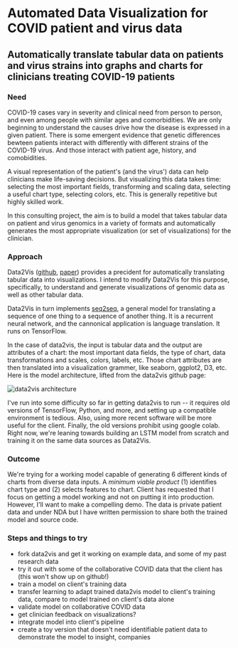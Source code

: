 # Automated Data Visualization for COVID patient and virus data
## Automatically translate tabular data on patients and virus strains into graphs and charts for clinicians treating COVID-19 patients

### Need
COVID-19 cases vary in severity and clinical need from person to person, and even among people with similar ages and comorbidities. We are only beginning to understand the causes drive how the disease is expressed in a given patient. There is some emergent evidence that genetic differences bewteen patients interact with differently with different strains of the COVID-19 virus. And those interact with patient age, history, and comobidities.  

A visual representation of the patient's (and the virus') data can help clinicians make life-saving decisions. But visualizing this data takes time: selecting the most important fields, transforming and scaling data, selecting a useful chart type, selecting colors, etc. This is generally repetitive but highly skilled work. 

In this consulting project, the aim is to build a model that takes tabular data on patient and virus genomics in a variety of formats and automatically generates the most appropriate visualization (or set of visualizations) for the clinician. 

### Approach
Data2Vis ([github](https://github.com/victordibia/data2vis), [paper](https://arxiv.org/abs/1804.03126)) provides a precident for automatically translating tabular data into visualizations. I intend to modify Data2Vis for this purpose, specifically, to understand and generate visualizations of genomic data as well as other tabular data.  

Data2Vis in turn implements [seq2seq](https://github.com/google/seq2seq), a general model for translating a sequence of one thing to a sequence of another thing. It is a recurrent neural network, and the cannonical application is language translation. It runs on TensorFlow.

In the case of data2vis, the input is tabular data and the output are attributes of a chart: the most important data fields, the type of chart, data transformations and scales, colors, labels, etc.  Those chart attributes are then translated into a visualization grammer, like seaborn, ggplot2, D3, etc. Here is the model architecture, lifted from the data2vis github page: 

![data2vis architecture](https://github.com/victordibia/data2vis/blob/master/static/assets/datatransform.jpg?raw=true)

I've run into some difficulty so far in getting data2vis to run -- it requires old versions of TensorFlow, Python, and more, and setting up a compatible environment is tedious. Also, using more recent software will be more useful for the client. Finally, the old versions prohibit using google colab.
Right now, we're leaning towards building an LSTM model from scratch and training it on the same data sources as Data2Vis. 

### Outcome
We're trying for a working model capable of generating 6 different kinds of charts from diverse data inputs. 
A *minimum viable product* (1) identifies chart type and (2) selects features to chart. 
Client has requested that I focus on getting a model working and not on putting it into production. 
However, I'll want to make a compelling demo.  The data is private patient data and under NDA but I have written permission to share both the trained model and source code.

### Steps and things to try
- fork data2vis and get it working on example data, and some of my past research data
- try it out with some of the collaborative COVID data that the client has (this won't show up on github!) 
- train a model on client's training data
- transfer learning to adapt trained data2vis model to client's training data, compare to model trained on client's data alone
- validate model on collaborative COVID data 
- get clinician feedback on visualizations? 
- integrate model into client's pipeline
- create a toy version that doesn't need identifiable patient data to demonstrate the model to insight, companies
